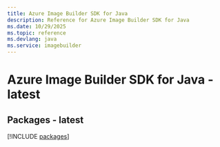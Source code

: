 ```yaml
---
title: Azure Image Builder SDK for Java
description: Reference for Azure Image Builder SDK for Java
ms.date: 10/29/2025
ms.topic: reference
ms.devlang: java
ms.service: imagebuilder
---
```

# Azure Image Builder SDK for Java - latest
## Packages - latest
[!INCLUDE [packages](image-builder-index.md)]